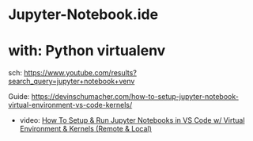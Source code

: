 # Jupyter-Notebook.ide

# with: Python virtualenv
sch: https://www.youtube.com/results?search_query=jupyter+notebook+venv

Guide: https://devinschumacher.com/how-to-setup-jupyter-notebook-virtual-environment-vs-code-kernels/
- video: [How To Setup &amp; Run Jupyter Notebooks in VS Code w/ Virtual Environment &amp; Kernels (Remote &amp; Local)](https://youtu.be/-j6y-5t37os)
